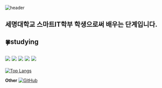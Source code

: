   ![header](https://capsule-render.vercel.app/api?type=slice&color=auto&height=300&section=header&text=My%20Profile&fontSize=48&fontAlign=77&fontAlignY=2&rotate=19)

<h2>세명대학교 스마트IT학부 학생으로써 배우는 단계입니다.</h2>


<h2>🍀studying </h2>
<h2>   <img src="https://img.shields.io/badge/C언어-61DAFB?style=flat&logo=C&logoColor=white"/>    <img src="https://img.shields.io/badge/C++-00599C?style=flat&logo=cplusplus&logoColor=white"/>
<img src="https://img.shields.io/badge/Java-F7DF1E?style=flat&logo=javascript&logoColor=white"/> <img src="https://img.shields.io/badge/python-3776AB?style=flat&logo=python&logoColor=white"/>
 <img src="https://img.shields.io/badge/github-181717?style=flat&logo=github&logoColor=white"/> </h2>


[![Top Langs](https://github-readme-stats.vercel.app/api/top-langs/?username=JSblow001&layout=compact)](https://github.com/Jsblow001/github-readme-stats)


**Other**
<a href = "https://github.com/mhlee1486"><img alt="GitHub" src="https://img.shields.io/badge/GitHub-181717.svg?&style=for-the-badge&logo=GitHub&logoColor=white" />
</a>
